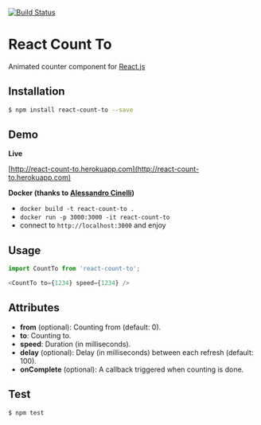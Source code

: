 [![Build Status](https://travis-ci.org/MicheleBertoli/react-count-to.svg?branch=master)](https://travis-ci.org/MicheleBertoli/react-count-to)

React Count To
==============

Animated counter  component for [React.js](http://facebook.github.io/react/)

Installation
------------

```sh
$ npm install react-count-to --save
```

Demo
----

**Live**

[http://react-count-to.herokuapp.com](http://react-count-to.herokuapp.com)

**Docker (thanks to [Alessandro Cinelli](https://github.com/cirpo))**

- `docker build -t react-count-to .`
- `docker run -p 3000:3000 -it react-count-to`
- connect to `http://localhost:3000` and enjoy

Usage
-----

```javascript
import CountTo from 'react-count-to';

<CountTo to={1234} speed={1234} />
```

Attributes
----------

- **from** (optional): Counting from (default: 0).
- **to**: Counting to.
- **speed**: Duration (in milliseconds).
- **delay** (optional): Delay (in milliseconds) between each refresh (default: 100). 
- **onComplete** (optional): A callback triggered when counting is done.

Test
----

```sh
$ npm test
```

